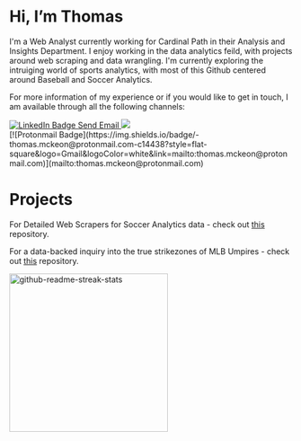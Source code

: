 # Hi, I’m Thomas
I'm a Web Analyst currently working for Cardinal Path in their Analysis and Insights Department. I enjoy working in the data analytics feild,  with projects around web scraping and data wrangling. I'm currently exploring the intruiging world of sports analytics, with most of this Github centered around Baseball and Soccer Analytics. 

For more information of my experience or if you would like to get in touch, I am available through all the following channels:
<div id="badges">
  <a href="https://www.linkedin.com/in/thomas-mckeon-2020/">
    <img src="https://img.shields.io/badge/LinkedIn-blue?style=for-the-badge&logo=linkedin&logoColor=white" alt="LinkedIn Badge"/>
  </a>
  <a href = "thomas.mckeon@protonmail.com">Send Email
    <img src="https://img.shields.io/badge/ProtonMail-8B89CC?style=for-the-badge&logo=protonmail&logoColor=white"/>
  </a>
</div>
[![Protonmail Badge](https://img.shields.io/badge/-thomas.mckeon@protonmail.com-c14438?style=flat-square&logo=Gmail&logoColor=white&link=mailto:thomas.mckeon@protonmail.com)](mailto:thomas.mckeon@protonmail.com)

# Projects

For Detailed Web Scrapers for Soccer Analytics data - check out [this](https://github.com/t-mckeon/Soccer-Analytics-Scrapers) repository.

For a data-backed inquiry into the true strikezones of MLB Umpires - check out [this](https://github.com/t-mckeon/Umpire-Bias-in-the-MLB) repository.



<img width="282" src="https://denvercoder1-github-readme-stats.vercel.app/api/pin/?username=t-mckeon&repo=Umpire-Bias-in-the-MLBE&theme=react&bg_color=273849&title_color=F85D7F&icon_color=F8D866&hide_border=true&show_icons=false" alt="github-readme-streak-stats">
